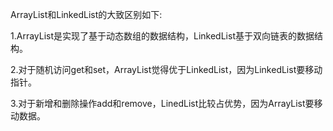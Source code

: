 
ArrayList和LinkedList的大致区别如下:

1.ArrayList是实现了基于动态数组的数据结构，LinkedList基于双向链表的数据结构。 

2.对于随机访问get和set，ArrayList觉得优于LinkedList，因为LinkedList要移动指针。 

3.对于新增和删除操作add和remove，LinedList比较占优势，因为ArrayList要移动数据。 
